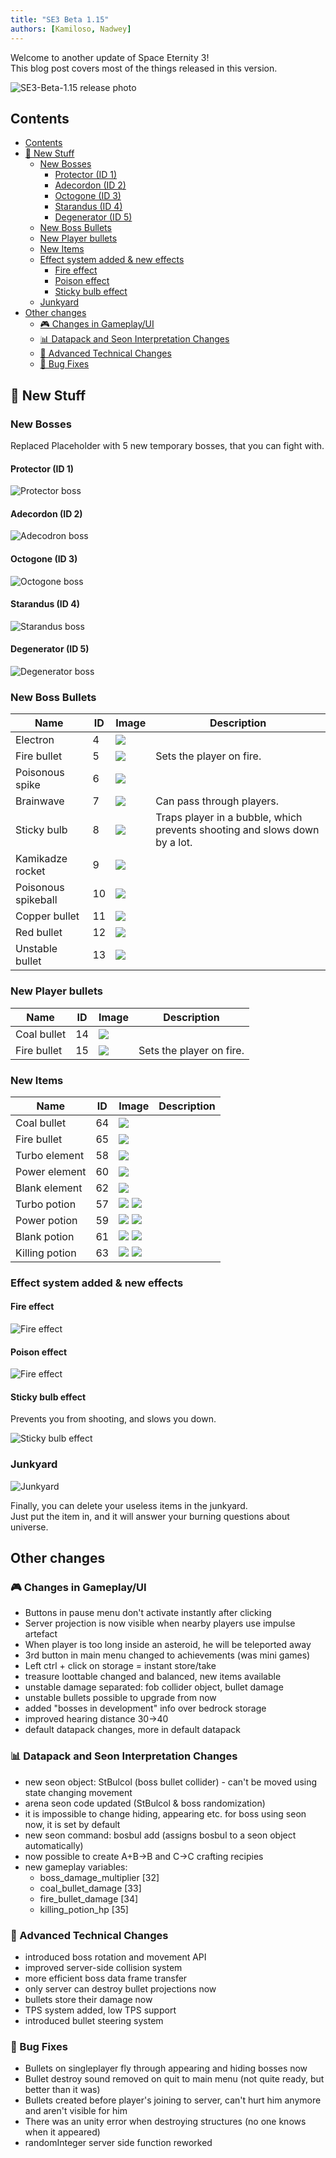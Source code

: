 ```yaml
---
title: "SE3 Beta 1.15"
authors: [Kamiloso, Nadwey]
---
```


Welcome to another update of Space Eternity 3!  
This blog post covers most of the things released in this version.

![SE3-Beta-1.15 release photo](https://nadwey.pl/kamiloso/SE3/Images/SE3-Beta-1.15.png)

## Contents

- [Contents](#contents)
- [🚀 New Stuff](#-new-stuff)
  - [New Bosses](#new-bosses)
    - [Protector (ID 1)](#protector-id-1)
    - [Adecordon (ID 2)](#adecordon-id-2)
    - [Octogone (ID 3)](#octogone-id-3)
    - [Starandus (ID 4)](#starandus-id-4)
    - [Degenerator (ID 5)](#degenerator-id-5)
  - [New Boss Bullets](#new-boss-bullets)
  - [New Player bullets](#new-player-bullets)
  - [New Items](#new-items)
  - [Effect system added \& new effects](#effect-system-added--new-effects)
    - [Fire effect](#fire-effect)
    - [Poison effect](#poison-effect)
    - [Sticky bulb effect](#sticky-bulb-effect)
  - [Junkyard](#junkyard)
- [Other changes](#other-changes)
  - [🎮 Changes in Gameplay/UI](#-changes-in-gameplayui)
  - [📊 Datapack and Seon Interpretation Changes](#-datapack-and-seon-interpretation-changes)
  - [🔧 Advanced Technical Changes](#-advanced-technical-changes)
  - [🐛 Bug Fixes](#-bug-fixes)


## 🚀 New Stuff

### New Bosses

Replaced Placeholder with 5 new temporary bosses, that you can fight with.

#### Protector (ID 1)

![Protector boss](/img/2023-04-16-blog/protector.png)

#### Adecordon (ID 2)

![Adecodron boss](/img/2023-04-16-blog/adecodron.png)

#### Octogone (ID 3)

![Octogone boss](/img/2023-04-16-blog/octogone.png)

#### Starandus (ID 4)

![Starandus boss](/img/2023-04-16-blog/starandus.png)

#### Degenerator (ID 5)

![Degenerator boss](/img/2023-04-16-blog/degenerator.png)

### New Boss Bullets

| Name                | ID  | Image                                             | Description                                                                |
| ------------------- | --- | ------------------------------------------------- | -------------------------------------------------------------------------- |
| Electron            | 4   | ![](/img/2023-04-16-blog/electron.png)            |                                                                            |
| Fire bullet         | 5   | ![](/img/2023-04-16-blog/fire-bullet.png)         | Sets the player on fire.                                                   |
| Poisonous spike     | 6   | ![](/img/2023-04-16-blog/poisonous-spike.png)     |                                                                            |
| Brainwave           | 7   | ![](/img/2023-04-16-blog/brainwave.png)           | Can pass through players.                                                  |
| Sticky bulb         | 8   | ![](/img/2023-04-16-blog/sticky-bulb.png)         | Traps player in a bubble, which prevents shooting and slows down by a lot. |
| Kamikadze rocket    | 9   | ![](/img/2023-04-16-blog/kamikadze-rocket.png)    |                                                                            |
| Poisonous spikeball | 10  | ![](/img/2023-04-16-blog/poisonous-spikeball.png) |                                                                            |
| Copper bullet       | 11  | ![](/img/2023-04-16-blog/copper-bullet.png)       |                                                                            |
| Red bullet          | 12  | ![](/img/2023-04-16-blog/red-bullet.png)          |                                                                            |
| Unstable bullet     | 13  | ![](/img/2023-04-16-blog/unstable-bullet.png)     |                                                                            |

### New Player bullets

| Name        | ID  | Image                                            | Description              |
| ----------- | --- | ------------------------------------------------ | ------------------------ |
| Coal bullet | 14  | ![](/img/2023-04-16-blog/coal-bullet.png)        |                          |
| Fire bullet | 15  | ![](/img/2023-04-16-blog/fire-bullet-player.png) | Sets the player on fire. |

### New Items

| Name           | ID  | Image                                                                   | Description |
| -------------- | --- | ----------------------------------------------------------------------- | ----------- |
| Coal bullet    | 64  | ![](/img/2023-04-16-blog/Nn64.png)                                      |             |
| Fire bullet    | 65  | ![](/img/2023-04-16-blog/Nn65.png)                                      |             |
| Turbo element  | 58  | ![](/img/2023-04-16-blog/Nn58.png)                                      |             |
| Power element  | 60  | ![](/img/2023-04-16-blog/Nn60.png)                                      |             |
| Blank element  | 62  | ![](/img/2023-04-16-blog/Nn62.png)                                      |             |
| Turbo potion   | 57  | ![](/img/2023-04-16-blog/Nn57A.png) ![](/img/2023-04-16-blog/Nn57U.png) |             |
| Power potion   | 59  | ![](/img/2023-04-16-blog/Nn59A.png) ![](/img/2023-04-16-blog/Nn59U.png) |             |
| Blank potion   | 61  | ![](/img/2023-04-16-blog/Nn61A.png) ![](/img/2023-04-16-blog/Nn61U.png) |             |
| Killing potion | 63  | ![](/img/2023-04-16-blog/Nn63A.png) ![](/img/2023-04-16-blog/Nn63U.png) |             |

### Effect system added & new effects

#### Fire effect

![Fire effect](/img/2023-04-16-blog/fire-effect.png)

#### Poison effect

![Fire effect](/img/2023-04-16-blog/poison-effect.png)

#### Sticky bulb effect

Prevents you from shooting, and slows you down.

![Sticky bulb effect](/img/2023-04-16-blog/sticky-bulb-effect.png)

### Junkyard

![Junkyard](/img/2023-04-16-blog/junkyard.png)

Finally, you can delete your useless items in the junkyard.  
Just put the item in, and it will answer your burning questions about universe.

## Other changes

### 🎮 Changes in Gameplay/UI

-   Buttons in pause menu don't activate instantly after clicking
-   Server projection is now visible when nearby players use impulse artefact
-   When player is too long inside an asteroid, he will be teleported away
-   3rd button in main menu changed to achievements (was mini games)
-   Left ctrl + click on storage = instant store/take
-   treasure loottable changed and balanced, new items available
-   unstable damage separated: fob collider object, bullet damage
-   unstable bullets possible to upgrade from now
-   added "bosses in development" info over bedrock storage
-   improved hearing distance 30->40
-   default datapack changes, more in default datapack

### 📊 Datapack and Seon Interpretation Changes

-   new seon object: StBulcol (boss bullet collider) - can't be moved using state changing movement
-   arena seon code updated (StBulcol & boss randomization)
-   it is impossible to change hiding, appearing etc. for boss using seon now, it is set by default
-   new seon command: bosbul add (assigns bosbul to a seon object automatically)
-   now possible to create A+B->B and C->C crafting recipies
-   new gameplay variables:
    -   boss_damage_multiplier [32]
    -   coal_bullet_damage [33]
    -   fire_bullet_damage [34]
    -   killing_potion_hp [35]

### 🔧 Advanced Technical Changes

-   introduced boss rotation and movement API
-   improved server-side collision system
-   more efficient boss data frame transfer
-   only server can destroy bullet projections now
-   bullets store their damage now
-   TPS system added, low TPS support
-   introduced bullet steering system

### 🐛 Bug Fixes

-   Bullets on singleplayer fly through appearing and hiding bosses now
-   Bullet destroy sound removed on quit to main menu (not quite ready, but better than it was)
-   Bullets created before player's joining to server, can't hurt him anymore and aren't visible for him
-   There was an unity error when destroying structures (no one knows when it appeared)
-   randomInteger server side function reworked
